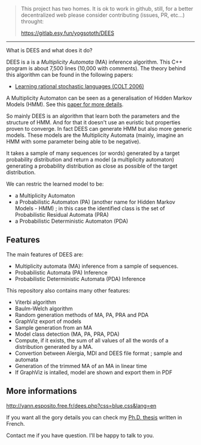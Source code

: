 > This project has two homes.
> It is ok to work in github, still, for a better decentralized web
> please consider contributing (issues, PR, etc...) throught:
>
> https://gitlab.esy.fun/yogsototh/DEES

---


What is DEES and what does it do?

DEES is a is a _Multiplicity Automata_ (MA) inference algorithm.
This C++ program is about 7,500 lines (10,000 with comments).
The theory behind this algorithm can be found in the following papers:

- [Learning rational stochastic languages (COLT 2006)](http://yann.esposito.free.fr/pub/colt2006.pdf)

A Multiplicity Automaton can be seen as a generalisation of Hidden Markov Models (HMM). See this [paper for more details](http://yann.esposito.free.fr/pub/Links_PA_HMM.pdf).

So mainly DEES is an algorithm that learn both the parameters and the structure of HMM.
And for that it doesn't use an euristic but properties proven to converge.
In fact DEES can generate HMM but also more generic models.
These models are the Multiplicity Automata (mainly, imagine an HMM with some parameter being able to be negative).

It takes a sample of many sequences (or words) generated by a target probability distribution and return a model (a multiplicity automaton) generating a probability distribution as close as possible of the target distribution.

We can restric the learned model to be:

- a Multiplicity Automaton
- a Probabilistic Automaton (PA) (another name for Hidden Markov Models - HMM) ; in this case the identified class is the set of Probabilistic Residual Automata (PRA)
- a Probabilistic Deterministic Automaton (PDA)

## Features

The main features of DEES are:

- Multiplicity automata (MA) inference from a sample of sequences.
- Probabilistic Automata (PA) Inference
- Probabilistic Deterministic Automata (PDA) Inference

This repository also contains many other features:

- Viterbi algorithm
- Baulm-Welch algorithm
- Random generation methods of MA, PA, PRA and PDA
- GraphViz export of models
- Sample generation from an MA
- Model class detection (MA, PA, PRA, PDA)
- Compute, if it exists, the sum of all values of all the words of a distribution generated by a MA.
- Convertion between Alergia, MDI and DEES file format ; sample and automata
- Generation of the trimmed MA of an MA in linear time
- If GraphViz is intalled, model are shown and export them in PDF

## More informations

http://yann.esposito.free.fr/dees.php?css=blue.css&lang=en

If you want all the gory details you can check my [Ph.D. thesis](http://yann.esposito.free.fr/pub/these.pdf) written in French.

Contact me if you have question.
I'll be happy to talk to you.
